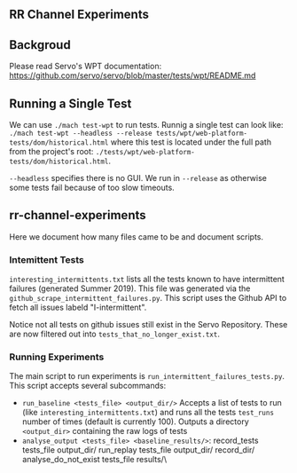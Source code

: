 ## RR Channel Experiments

## Backgroud
Please read Servo's WPT documentation: https://github.com/servo/servo/blob/master/tests/wpt/README.md

## Running a Single Test

We can use `./mach test-wpt` to run tests. Runnig a single test can look like: `./mach test-wpt --headless --release tests/wpt/web-platform-tests/dom/historical.html` where this test is located under the full path from the project's root: `./tests/wpt/web-platform-tests/dom/historical.html`.

`--headless` specifies there is no GUI. We run in `--release` as otherwise some tests fail because of too slow timeouts.

## rr-channel-experiments
Here we document how many files came to be and document scripts.

### Intemittent Tests
`interesting_intermittents.txt` lists all the tests known to have intermittent failures (generated Summer 2019). This file was generated via the `github_scrape_intermittent_failures.py`. This script uses the Github API to fetch all issues labeld "I-intermittent".

Notice not all tests on github issues still exist in the Servo Repository. These are now filtered out into `tests_that_no_longer_exist.txt`.

### Running Experiments
The main script to run experiments is `run_intermittent_failures_tests.py`. This script accepts several subcommands:
- `run_baseline <tests_file> <output_dir/>` Accepts a list of tests to run (like `interesting_intermittents.txt`) and runs all the tests `test_runs` number of times (default is currently 100). Outputs a directory `<output_dir>` containing the raw logs of tests
- `analyse_output <tests_file> <baseline_results/>`: 
                       record_tests         tests_file output_dir/
                       run_replay           tests_file output_dir/ record_dir/
                       analyse_do_not_exist tests_file results/\
